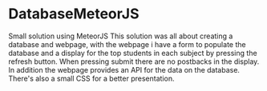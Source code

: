 # DatabaseMeteorJS
Small solution using MeteorJS
This solution was all about creating a database and webpage, with the webpage i have a form to populate the database and a display for the top students in each subject by pressing the refresh button. When pressing submit there are no postbacks in the display. 
In addition the webpage provides an API for the data on the database. 
There's also a small CSS for a better presentation.
